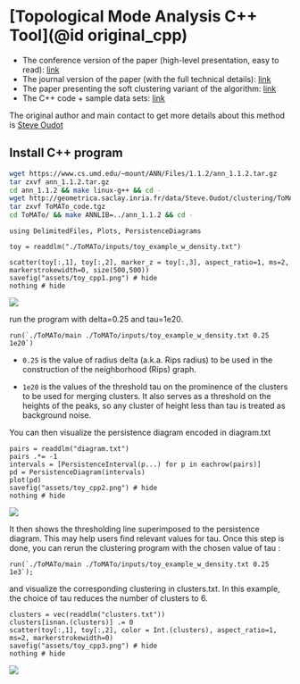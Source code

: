 # [Topological Mode Analysis C++ Tool](@id original_cpp)

- The conference version of the paper (high-level presentation, easy to read): [link](http://geometrica.saclay.inria.fr/team/Steve.Oudot/papers/cgos-pbc-09/cgos-pbcrm-11.pdf)
- The journal version of the paper (with the full technical details): [link](https://geometrica.saclay.inria.fr/data/Steve.Oudot/clustering/jacm_oudot.pdf)
- The paper presenting the soft clustering variant of the algorithm: [link](http://arxiv.org/abs/1406.7130)
- The C++ code + sample data sets:  [link](http://geometrica.saclay.inria.fr/data/Steve.Oudot/clustering/ToMATo_code.tgz)

The original author and main contact to get more details about this method is [Steve Oudot](http://geometrica.saclay.inria.fr/team/Steve.Oudot)

## Install C++ program

```bash
wget https://www.cs.umd.edu/~mount/ANN/Files/1.1.2/ann_1.1.2.tar.gz
tar zxvf ann_1.1.2.tar.gz
cd ann_1.1.2 && make linux-g++ && cd -
wget http://geometrica.saclay.inria.fr/data/Steve.Oudot/clustering/ToMATo_code.tgz
tar zxvf ToMATo_code.tgz
cd ToMATo/ && make ANNLIB=../ann_1.1.2 && cd -
```

```@example cpp
using DelimitedFiles, Plots, PersistenceDiagrams

toy = readdlm("./ToMATo/inputs/toy_example_w_density.txt")

scatter(toy[:,1], toy[:,2], marker_z = toy[:,3], aspect_ratio=1, ms=2, markerstrokewidth=0, size(500,500))
savefig("assets/toy_cpp1.png") # hide
nothing # hide
```
![](assets/toy_cpp1.png)

run the program with delta=0.25 and tau=1e20.

```@example cpp
run(`./ToMATo/main ./ToMATo/inputs/toy_example_w_density.txt 0.25 1e20`)
```
- `0.25` is the value of radius delta (a.k.a. Rips radius) to be used
  in the construction of the neighborhood (Rips) graph.

- `1e20` is the values of the threshold tau on the prominence of the
  clusters to be used for merging clusters. It also serves as a
  threshold on the heights of the peaks, so any cluster of height less
  than tau is treated as background noise.

You can then visualize the persistence diagram encoded in diagram.txt 

```@example cpp
pairs = readdlm("diagram.txt")
pairs .*= -1
intervals = [PersistenceInterval(p...) for p in eachrow(pairs)]
pd = PersistenceDiagram(intervals)
plot(pd)
savefig("assets/toy_cpp2.png") # hide
nothing # hide
```
![](assets/toy_cpp2.png)

It then shows the thresholding line superimposed to the persistence
diagram. This may help users find relevant values for tau. Once
this step is done, you can rerun the clustering program with the
chosen value of tau :

```@example cpp
run(`./ToMATo/main ./ToMATo/inputs/toy_example_w_density.txt 0.25 1e3`);
```

and visualize the corresponding clustering in clusters.txt. In this
example, the choice of tau reduces the number of clusters to 6.

```@example cpp
clusters = vec(readdlm("clusters.txt"))
clusters[isnan.(clusters)] .= 0
scatter(toy[:,1], toy[:,2], color = Int.(clusters), aspect_ratio=1, ms=2, markerstrokewidth=0)
savefig("assets/toy_cpp3.png") # hide
nothing # hide
```
![](assets/toy_cpp3.png)
